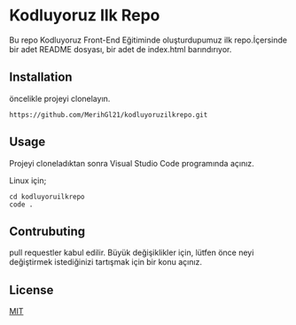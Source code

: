 # Kodluyoruz Ilk Repo

Bu repo Kodluyoruz Front-End Eğitiminde oluşturdupumuz ilk repo.İçersinde bir adet README dosyası, bir adet de index.html barındırıyor.

## Installation
öncelikle projeyi clonelayın.
```
https://github.com/MerihGl21/kodluyoruzilkrepo.git
```

## Usage
Projeyi cloneladıktan sonra Visual Studio Code programında açınız.

Linux için;
```
cd kodluyoruilkrepo
code .
```
## Contrubuting
pull requestler kabul edilir. Büyük değişiklikler için, lütfen önce neyi değiştirmek istediğinizi tartışmak için bir konu açınız.

## License
[MIT](https://choosealicense.com/licenses/mit/)
